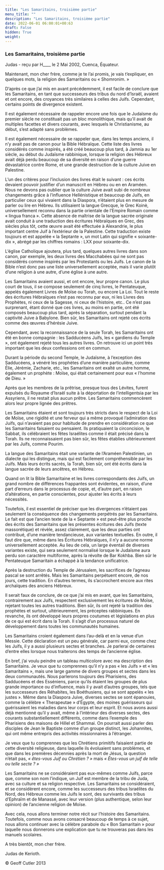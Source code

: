 ```yaml
---
title: "Les Samaritains, troisième partie"
menu_title: ""
description: "Les Samaritains, troisième partie"
date: 2022-06-01 06:00:01+00:63
draft: False
hidden: True
weight:
---
```

### Les Samaritains, troisième partie

Judas - reçu par H____ le 2 Mai 2002, Cuenca, Équateur.

Maintenant, mon cher frère, comme je te l’ai promis, je vais t’expliquer, en quelques mots, la religion des Samaritains ou « Shomronim. »

D’après ce que j’ai mis en avant précédemment, il est facile de conclure que les Samaritains, en tant que successeurs des tribus du nord d’Israël, avaient et ont encore, des croyances très similaires à celles des Juifs. Cependant, certains points de divergence existent.

Il est également nécessaire de rappeler encore une fois que le Judaïsme du premier siècle ne constituait pas un bloc monolithique, mais qu’il avait de multiples facettes et divers courants, avec lesquels le Christianisme, au début, s’est adapté sans problèmes.

Il est également nécessaire de se rappeler que, dans les temps anciens, il n’y avait pas de canon pour la Bible Hébraïque. Cette liste des livres considérés comme inspirés, a été créé beaucoup plus tard, à Jamnia au 1er siècle, au début du Judaïsme rabbinique, lorsque la religion des Hébreux avait déjà perdu beaucoup de sa diversité en raison d’une guerre dévastatrice contre Rome, et une grande destruction de la culture Juive en Palestine.

L’un des critères pour l’inclusion des livres était le suivant : ces écrits devaient pouvoir justifier d’un manuscrit en  Hébreu ou en en Araméen. Nous ne devons pas oublier que la culture Juive avait subi de nombreux changements grâce à l’influence Hellénistique et beaucoup de Juifs, en particulier ceux qui vivaient dans la Diaspora, n’étaient plus en mesure de parler ou lire en Hébreu. Ils utilisaient la langue Grecque, le Grec Koinè, universellement reconnu dans la partie orientale de l’Empire Romain comme « lingua franca ». Cette absence de maîtrise de la langue sacrée originale avait conduit à une traduction des écritures Hébraïques en Grec, des siècles plus tôt, cette œuvre avait été effectuée à Alexandrie, le plus important centre Juif à l’extérieur de la Palestine. Cette traduction existe toujours et est appelée « la Septante », un mot Latin qui signifie « soixante-dix », abrégé par les chiffres romains : LXX pour soixante-dix.

L’église Catholique ajoutera, plus tard, quelques autres livres dans son canon, par exemple, les deux livres des Macchabées qui ne sont pas considérés comme inspirés par les Protestants ou les Juifs. Le canon de la Bible n’est donc pas une liste universellement acceptée, mais il varie plutôt d’une religion à une autre, d’une église à une autre.

Les Samaritains avaient aussi, et ont encore, leur propre canon. Le plus court de tous, il se compose seulement de cinq livres, le Pentateuque, appelés également Livres de Moïse ou Torah, ou encore La Loi. Tout le reste des écritures Hébraïques n’est pas reconnu par eux, ni les Livres des Prophètes, ni ceux de la Sagesse, ni ceux de l’histoire, etc.. Ce n’est pas surprenant, étant donné que ces livres, au moins en partie, ont été composés beaucoup plus tard, après la séparation, surtout pendant la captivité Juive à Babylone. Bien sûr, les Samaritains ont rejeté ces écrits comme des œuvres d’hérésie Juive.

Cependant, avec la reconnaissance de la seule Torah, les Samaritains ont été en bonne compagnie : les Sadducéens Juifs, les « gardiens du Temple », ont également rejeté tous les autres livres. On retrouve ici un point très important que les deux confessions ont en commun.

Durant la période du second Temple, le Judaïsme, à l’exception des Sadducéens, a  vénéré les prophètes d’une manière particulière, comme Élie, Jérémie, Zacharie, etc., les Samaritains ont exalté un autre homme, également un prophète : Moïse, qui était certainement pour eux « l’homme de Dieu. »

Après que les membres de la prêtrise, presque tous des Lévites, furent expulsés du Royaume d’Israël suite à la déportation  de l’intelligentsia par les Assyriens, il ne restait plus aucun prêtre. Les Samaritains commencèrent alors leur propre lignée des prêtres.

Les Samaritains étaient et sont toujours très stricts dans le respect de la Loi de Moïse, une rigidité et une ferveur qui a même provoqué l’admiration des Juifs, qui n’avaient pas pour habitude de prendre en considération ce que les Samaritains faisaient ou pensaient. Ils pratiquaient la circoncision, le Sabbat, ils célébraient les fêtes Israélites comme il était précisé dans la Torah. Ils ne reconnaissaient pas bien sûr, les fêtes établies ultérieurement par les Juifs, comme Pourim.

La langue des Samaritains était une variante de l’Araméen Palestinien, un dialecte qui les distingue, mais qui est facilement compréhensible par les Juifs. Mais leurs écrits sacrés, la Torah, bien sûr, ont été écrits dans la langue sacrée de leurs ancêtres, en Hébreu.

Quand on lit la Bible Samaritaine et les livres correspondants des Juifs, un grand nombre de différences frappantes sont évidentes, en raison, d’une part d’erreurs dans le processus de copie, et, d’autre part, en raison d’altérations, en partie conscientes, pour ajuster les écrits à leurs nécessités.

Toutefois, il est essentiel de préciser que les divergences n’étaient pas seulement la conséquence des changements perpétrés par les Samaritains. Le fait est que l’ancien texte de la « Septante » est peut-être plus proche des écrits des Samaritains que les présentes écritures des Juifs (texte massorétique) et révèle, assez clairement, que les deux parties ont contribué, d’une manière tendancieuse, aux variantes textuelles. En outre, il faut dire que, même dans les Écritures Hébraïques, il n’y a aucune norme universellement acceptée. Au lieu de cela, un large éventail de diverses variantes existe, qui sera seulement normalisé lorsque le Judaïsme aura perdu son caractère multiforme, après la révolte de Bar Kokhba. Bien sûr le Pentateuque Samaritain a échappé à la tendance unificatrice.

Après la destruction du Temple de Jérusalem, les sacrifices de l’agneau pascal se sont arrêtés. Mais les Samaritains perpétuent encore, de nos jours, cette tradition. En d’autres termes, ils s’accrochent encore aux rites archaïques des anciens Hébreux.

Il serait faux de conclure, de ce que j’ai mis en avant, que les Samaritains, contrairement aux Juifs, respectent exclusivement les écritures de Moïse, rejetant toutes les autres traditions. Bien sûr, ils ont rejeté la tradition des prophètes et surtout, ultérieurement, les préceptes rabbiniques. En revanche, ils ont développé leurs propres coutumes et législations en plus de ce qui est écrit dans la Torah. Il s’agit d’un processus naturel de développement dans toutes les communautés humaines.

Les Samaritains croient également dans l’au-delà et en la venue d’un Messie. Cette déclaration est un peu générale, car parmi eux, comme chez les Juifs, il y a aussi plusieurs sectes et branches. Je parlerai de certaines d’entre elles lorsque nous traiterons des temps de l’ancienne église.

En bref, j’ai voulu peindre un tableau multicolore avec ma description des Samaritains. Je veux que tu comprennes qu’il n’y a pas « les Juifs » et « les Samaritains », mais une large gamme de divers groupes et sectes dans les deux communautés. Nous parlerons toujours des Pharisiens, des Sadducéens et des Esséniens, parce qu’ils étaient les groupes de plus grande importance ou d’influence, mais il y avait d’autres groupes, tels que les successeurs des Réhabites, les Boéthusiens, qui se sont appelés « les justes ». Même dans la Diaspora Juive, diverses sectes se sont épanouies, comme la célèbre « Therapeutae » d’Égypte, des moines guérisseurs qui guérissaient les maladies dans leur corps et leur esprit. Et nous avons aussi déjà mentionné qu’il y avait, même à l’intérieur des diverses sectes, des courants substantiellement différents, comme dans l’exemple des Pharisiens des maisons de Hillel et Shammai. On pourrait aussi parler des disciples de Jean le Baptiste comme d’un groupe distinct, les Johannites, qui ont même entrepris des activités missionnaires à l’étranger.

Je veux que tu comprennes que les Chrétiens primitifs faisaient partie de cette diversité religieuse, dans laquelle ils évoluaient sans problèmes, et que dans les premières décennies après la mort de Jésus, la question n’était pas, *« êtes-vous Juif ou Chrétien ? »* mais *« Êtes-vous un juif de telle ou telle secte ? »*

Les Samaritains ne se considéraient pas eux-mêmes comme Juifs, parce que, comme son nom l’indique, un Juif est membre de la tribu de Juda, avec sa culture et sa religion respective. Les Samaritains se considéraient, et se considèrent encore, comme les successeurs des tribus Israélites du Nord, des Hébreux comme les Juifs le sont, des survivants des tribus d’Ephraïm et de Manassé, avec leur version (plus authentique, selon leur opinion) de l’ancienne religion de Moïse.

Avec cela, nous allons terminer notre récit sur l’histoire des Samaritains. Toutefois, comme nous avons consacré beaucoup de temps à ce sujet, nous allons continuer avec la célèbre parabole du « Bon Samaritain » pour laquelle nous donnerons une explication que tu ne trouveras pas dans les manuels scolaires.

A très bientôt, mon cher frère.

Judas de Kerioth.

© Geoff Cutler 2013